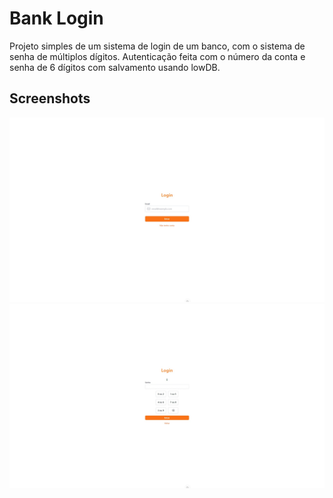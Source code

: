 # Bank Login

Projeto simples de um sistema de login de um banco, com o sistema de senha de múltiplos dígitos.
Autenticação feita com o número da conta e senha de 6 dígitos com salvamento usando lowDB.

## Screenshots

![Login Screenshot](./login_screenshot.jpeg)
![Login 2 Screenshot](./login_2_screenshot.jpeg)
